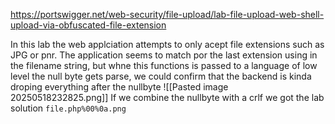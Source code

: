 https://portswigger.net/web-security/file-upload/lab-file-upload-web-shell-upload-via-obfuscated-file-extension

In this lab the web applciation attempts to only acept file extensions such as JPG or pnr. The application seems to match por the last extension using in the filename string, but whne this functions is passed to a language of low level the null byte gets parse, we could confirm that the backend is kinda droping everything after the nullbyte
![[Pasted image 20250518232825.png]]
If we combine the nullbyte with a crlf we got the lab solution `file.php%00%0a.png`